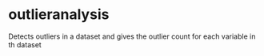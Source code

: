 # outlieranalysis
Detects outliers in a dataset and gives the outlier count for each variable in th dataset
